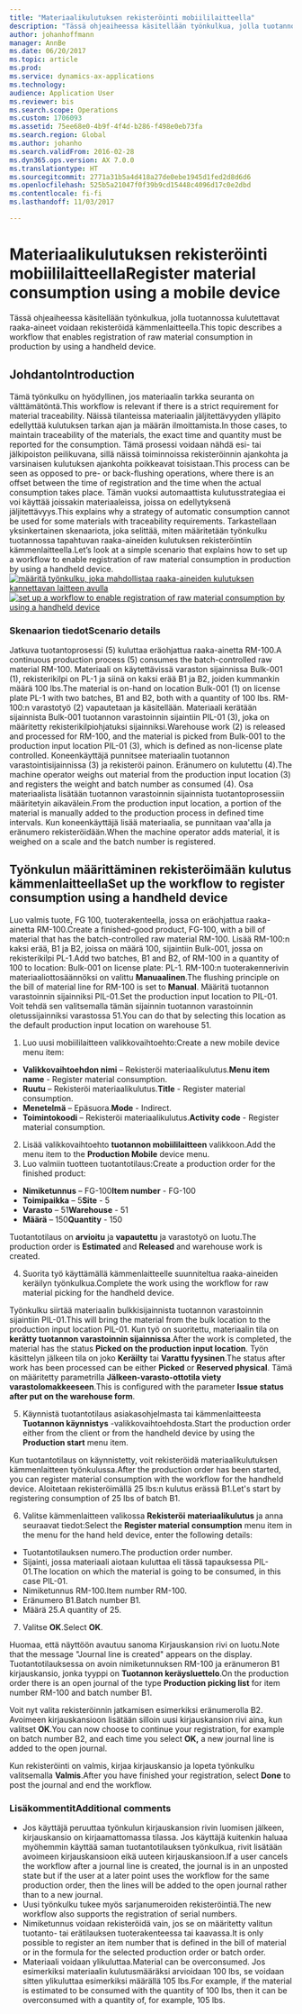 ```yaml
---
title: "Materiaalikulutuksen rekisteröinti mobiililaitteella"
description: "Tässä ohjeaiheessa käsitellään työnkulkua, jolla tuotannossa kulutettavat raaka-aineet voidaan rekisteröidä kämmenlaitteella."
author: johanhoffmann
manager: AnnBe
ms.date: 06/20/2017
ms.topic: article
ms.prod: 
ms.service: dynamics-ax-applications
ms.technology: 
audience: Application User
ms.reviewer: bis
ms.search.scope: Operations
ms.custom: 1706093
ms.assetid: 75ee68e0-4b9f-4f4d-b286-f498e0eb73fa
ms.search.region: Global
ms.author: johanho
ms.search.validFrom: 2016-02-28
ms.dyn365.ops.version: AX 7.0.0
ms.translationtype: HT
ms.sourcegitcommit: 2771a31b5a4d418a27de0ebe1945d1fed2d8d6d6
ms.openlocfilehash: 525b5a21047f0f39b9cd15448c4096d17c0e2dbd
ms.contentlocale: fi-fi
ms.lasthandoff: 11/03/2017

---
```


# <a name="register-material-consumption-using-a-mobile-device"></a><span data-ttu-id="3a1c2-103">Materiaalikulutuksen rekisteröinti mobiililaitteella</span><span class="sxs-lookup"><span data-stu-id="3a1c2-103">Register material consumption using a mobile device</span></span>
<span data-ttu-id="3a1c2-104">Tässä ohjeaiheessa käsitellään työnkulkua, jolla tuotannossa kulutettavat raaka-aineet voidaan rekisteröidä kämmenlaitteella.</span><span class="sxs-lookup"><span data-stu-id="3a1c2-104">This topic describes a workflow that enables registration of raw material consumption in production by using a handheld device.</span></span>

<a name="introduction"></a><span data-ttu-id="3a1c2-105">Johdanto</span><span class="sxs-lookup"><span data-stu-id="3a1c2-105">Introduction</span></span>
------------

<span data-ttu-id="3a1c2-106">Tämä työnkulku on hyödyllinen, jos materiaalin tarkka seuranta on välttämätöntä.</span><span class="sxs-lookup"><span data-stu-id="3a1c2-106">This workflow is relevant if there is a strict requirement for material traceability.</span></span> <span data-ttu-id="3a1c2-107">Näissä tilanteissa materiaalin jäljitettävyyden ylläpito edellyttää kulutuksen tarkan ajan ja määrän ilmoittamista.</span><span class="sxs-lookup"><span data-stu-id="3a1c2-107">In those cases, to maintain traceability of the materials, the exact time and quantity must be reported for the consumption.</span></span> <span data-ttu-id="3a1c2-108">Tämä prosessi voidaan nähdä esi- tai jälkipoiston peilikuvana, sillä näissä toiminnoissa rekisteröinnin ajankohta ja varsinaisen kulutuksen ajankohta poikkeavat toisistaan.</span><span class="sxs-lookup"><span data-stu-id="3a1c2-108">This process can be seen as opposed to pre- or back-flushing operations, where there is an offset between the time of registration and the time when the actual consumption takes place.</span></span> <span data-ttu-id="3a1c2-109">Tämän vuoksi automaattista kulutusstrategiaa ei voi käyttää joissakin materiaaleissa, joissa on edellytyksenä jäljitettävyys.</span><span class="sxs-lookup"><span data-stu-id="3a1c2-109">This explains why a strategy of automatic consumption cannot be used for some materials with traceability requirements.</span></span> <span data-ttu-id="3a1c2-110">Tarkastellaan yksinkertainen skenaariota, joka selittää, miten määritetään työnkulku tuotannossa tapahtuvan raaka-aineiden kulutuksen rekisteröintiin kämmenlaitteella.</span><span class="sxs-lookup"><span data-stu-id="3a1c2-110">Let’s look at a simple scenario that explains how to set up a workflow to enable registration of raw material consumption in production by using a handheld device.</span></span> <span data-ttu-id="3a1c2-111">[![määritä työnkulku, joka mahdollistaa raaka-aineiden kulutuksen kannettavan laitteen avulla](./media/scenario3.png)](./media/scenario3.png)</span><span class="sxs-lookup"><span data-stu-id="3a1c2-111">[![set up a workflow to enable registration of raw material consumption by using a handheld device](./media/scenario3.png)](./media/scenario3.png)</span></span>

### <a name="scenario-details"></a><span data-ttu-id="3a1c2-112">Skenaarion tiedot</span><span class="sxs-lookup"><span data-stu-id="3a1c2-112">Scenario details</span></span>

<span data-ttu-id="3a1c2-113">Jatkuva tuotantoprosessi (5) kuluttaa eräohjattua raaka-ainetta RM-100.</span><span class="sxs-lookup"><span data-stu-id="3a1c2-113">A continuous production process (5) consumes the batch-controlled raw material RM-100.</span></span> <span data-ttu-id="3a1c2-114">Materiaali on käytettävissä varaston sijainnissa Bulk-001 (1), rekisterikilpi on PL-1 ja siinä on kaksi erää B1 ja B2, joiden kummankin määrä 100 lbs.</span><span class="sxs-lookup"><span data-stu-id="3a1c2-114">The material is on-hand on location Bulk-001 (1) on license plate PL-1 with two batches, B1 and B2, both with a quantity of 100 lbs.</span></span> <span data-ttu-id="3a1c2-115">RM-100:n varastotyö (2) vapautetaan ja käsitellään. Materiaali kerätään sijainnista Bulk-001 tuotannon varastoinnin sijaintiin PIL-01 (3), joka on määritetty rekisterikilpiohjatuksi sijainniksi.</span><span class="sxs-lookup"><span data-stu-id="3a1c2-115">Warehouse work (2) is released and processed for RM-100, and the material is picked from Bulk-001 to the production input location PIL-01 (3), which is defined as non-license plate controlled.</span></span> <span data-ttu-id="3a1c2-116">Koneenkäyttäjä punnitsee materiaalin tuotannon varastointisijainnissa (3) ja rekisteröi painon. Eränumero on kulutettu (4).</span><span class="sxs-lookup"><span data-stu-id="3a1c2-116">The machine operator weighs out material from the production input location (3) and registers the weight and batch number as consumed (4).</span></span> <span data-ttu-id="3a1c2-117">Osa materiaalista lisätään tuotannon varastoinnin sijainnista tuotantoprosessiin määritetyin aikavälein.</span><span class="sxs-lookup"><span data-stu-id="3a1c2-117">From the production input location, a portion of the material is manually added to the production process in defined time intervals.</span></span> <span data-ttu-id="3a1c2-118">Kun koneenkäyttäjä lisää materiaalia, se punnitaan vaa'alla ja eränumero rekisteröidään.</span><span class="sxs-lookup"><span data-stu-id="3a1c2-118">When the machine operator adds material, it is weighed on a scale and the batch number is registered.</span></span>

## <a name="set-up-the-workflow-to-register-consumption-using-a-handheld-device"></a><span data-ttu-id="3a1c2-119">Työnkulun määrittäminen rekisteröimään kulutus kämmenlaitteella</span><span class="sxs-lookup"><span data-stu-id="3a1c2-119">Set up the workflow to register consumption using a handheld device</span></span>
<span data-ttu-id="3a1c2-120">Luo valmis tuote, FG 100, tuoterakenteella, jossa on eräohjattua raaka-ainetta RM-100.</span><span class="sxs-lookup"><span data-stu-id="3a1c2-120">Create a finished-good product, FG-100, with a bill of material that has the batch-controlled raw material RM-100.</span></span> <span data-ttu-id="3a1c2-121">Lisää RM-100:n kaksi erää, B1 ja B2, joissa on määrä 100, sijaintiin Bulk-001, jossa on rekisterikilpi PL-1.</span><span class="sxs-lookup"><span data-stu-id="3a1c2-121">Add two batches, B1 and B2, of RM-100 in a quantity of 100 to location: Bulk-001 on license plate: PL-1.</span></span> <span data-ttu-id="3a1c2-122">RM-100:n tuoterakennerivin materiaaliottosäännöksi on valittu **Manuaalinen**.</span><span class="sxs-lookup"><span data-stu-id="3a1c2-122">The flushing principle on the bill of material line for RM-100 is set to **Manual**.</span></span> <span data-ttu-id="3a1c2-123">Määritä tuotannon varastoinnin sijainniksi PIL-01.</span><span class="sxs-lookup"><span data-stu-id="3a1c2-123">Set  the production input location to PIL-01.</span></span> <span data-ttu-id="3a1c2-124">Voit tehdä sen valitsemalla tämän sijainnin tuotannon varastoinnin oletussijainniksi varastossa 51.</span><span class="sxs-lookup"><span data-stu-id="3a1c2-124">You can do that by selecting this location as the default production input location on warehouse 51.</span></span>

1.  <span data-ttu-id="3a1c2-125">Luo uusi mobiililaitteen valikkovaihtoehto:</span><span class="sxs-lookup"><span data-stu-id="3a1c2-125">Create a new mobile device menu item:</span></span> 

-    <span data-ttu-id="3a1c2-126">**Valikkovaihtoehdon nimi** – Rekisteröi materiaalikulutus.</span><span class="sxs-lookup"><span data-stu-id="3a1c2-126">**Menu item name** - Register material consumption.</span></span> 
-    <span data-ttu-id="3a1c2-127">**Ruutu** – Rekisteröi materiaalikulutus.</span><span class="sxs-lookup"><span data-stu-id="3a1c2-127">**Title** - Register material consumption.</span></span> 
-    <span data-ttu-id="3a1c2-128">**Menetelmä** – Epäsuora.</span><span class="sxs-lookup"><span data-stu-id="3a1c2-128">**Mode** - Indirect.</span></span> 
-    <span data-ttu-id="3a1c2-129">**Toimintokoodi** – Rekisteröi materiaalikulutus.</span><span class="sxs-lookup"><span data-stu-id="3a1c2-129">**Activity code** - Register material consumption.</span></span>

2.  <span data-ttu-id="3a1c2-130">Lisää valikkovaihtoehto **tuotannon mobiililaitteen** valikkoon.</span><span class="sxs-lookup"><span data-stu-id="3a1c2-130">Add the menu item to the **Production Mobile** device menu.</span></span>
3.  <span data-ttu-id="3a1c2-131">Luo valmiin tuotteen tuotantotilaus:</span><span class="sxs-lookup"><span data-stu-id="3a1c2-131">Create a production order for the finished product:</span></span> 

-    <span data-ttu-id="3a1c2-132">**Nimiketunnus** – FG-100</span><span class="sxs-lookup"><span data-stu-id="3a1c2-132">**Item number** - FG-100</span></span> 
-    <span data-ttu-id="3a1c2-133">**Toimipaikka** – 5</span><span class="sxs-lookup"><span data-stu-id="3a1c2-133">**Site** - 5</span></span> 
-    <span data-ttu-id="3a1c2-134">**Varasto** – 51</span><span class="sxs-lookup"><span data-stu-id="3a1c2-134">**Warehouse** - 51</span></span> 
-    <span data-ttu-id="3a1c2-135">**Määrä** – 150</span><span class="sxs-lookup"><span data-stu-id="3a1c2-135">**Quantity** - 150</span></span>

<span data-ttu-id="3a1c2-136">Tuotantotilaus on **arvioitu** ja **vapautettu** ja varastotyö on luotu.</span><span class="sxs-lookup"><span data-stu-id="3a1c2-136">The production order is **Estimated** and **Released** and warehouse work is created.</span></span>

4.  <span data-ttu-id="3a1c2-137">Suorita työ käyttämällä kämmenlaitteelle suunniteltua raaka-aineiden keräilyn työnkulkua.</span><span class="sxs-lookup"><span data-stu-id="3a1c2-137">Complete the work using the workflow for raw material picking for the handheld device.</span></span>

<span data-ttu-id="3a1c2-138">Työnkulku siirtää materiaalin bulkkisijainnista tuotannon varastoinnin sijaintiin PIL-01.</span><span class="sxs-lookup"><span data-stu-id="3a1c2-138">This will bring the material from the bulk location to the production input location PIL-01.</span></span> <span data-ttu-id="3a1c2-139">Kun työ on suoritettu, materiaalin tila on **kerätty tuotannon varastoinnin sijainnissa**.</span><span class="sxs-lookup"><span data-stu-id="3a1c2-139">After the work is completed, the material has the status **Picked on the production input location**.</span></span> <span data-ttu-id="3a1c2-140">Työn käsittelyn jälkeen tila on joko **Keräilty** tai **Varattu fyysinen**.</span><span class="sxs-lookup"><span data-stu-id="3a1c2-140">The status after work has been processed can be either **Picked** or **Reserved physical**.</span></span> <span data-ttu-id="3a1c2-141">Tämä on määritetty parametrilla **Jälkeen-varasto-ottotila viety varastolomakkeeseen**.</span><span class="sxs-lookup"><span data-stu-id="3a1c2-141">This is configured with the parameter **Issue status after put on the warehouse form**.</span></span>

5.  <span data-ttu-id="3a1c2-142">Käynnistä tuotantotilaus asiakasohjelmasta tai kämmenlaitteesta **Tuotannon käynnistys** -valikkovaihtoehdosta.</span><span class="sxs-lookup"><span data-stu-id="3a1c2-142">Start the production order either from the client or from the handheld device by using the **Production start** menu item.</span></span>

<span data-ttu-id="3a1c2-143">Kun tuotantotilaus on käynnistetty, voit rekisteröidä materiaalikulutuksen kämmenlaitteen työnkulussa.</span><span class="sxs-lookup"><span data-stu-id="3a1c2-143">After the production order has been started, you can register material consumption with the workflow for the handheld device.</span></span> <span data-ttu-id="3a1c2-144">Aloitetaan rekisteröimällä 25 lbs:n kulutus erässä B1.</span><span class="sxs-lookup"><span data-stu-id="3a1c2-144">Let's start by registering consumption of 25 lbs of batch B1.</span></span>

6.  <span data-ttu-id="3a1c2-145">Valitse kämmenlaitteen valikossa **Rekisteröi** **materiaalikulutus** ja anna seuraavat tiedot:</span><span class="sxs-lookup"><span data-stu-id="3a1c2-145">Select the **Register material** **consumption** menu item in the menu for the hand held device, enter the following details:</span></span> 

-    <span data-ttu-id="3a1c2-146">Tuotantotilauksen numero.</span><span class="sxs-lookup"><span data-stu-id="3a1c2-146">The production order number.</span></span> 
-    <span data-ttu-id="3a1c2-147">Sijainti, jossa materiaali aiotaan kuluttaa eli tässä tapauksessa PIL-01.</span><span class="sxs-lookup"><span data-stu-id="3a1c2-147">The location on which the material is going to be consumed, in this case PIL-01.</span></span> 
-    <span data-ttu-id="3a1c2-148">Nimiketunnus RM-100.</span><span class="sxs-lookup"><span data-stu-id="3a1c2-148">Item number RM-100.</span></span> 
-    <span data-ttu-id="3a1c2-149">Eränumero B1.</span><span class="sxs-lookup"><span data-stu-id="3a1c2-149">Batch number B1.</span></span> 
-    <span data-ttu-id="3a1c2-150">Määrä 25.</span><span class="sxs-lookup"><span data-stu-id="3a1c2-150">A quantity of 25.</span></span>

7.  <span data-ttu-id="3a1c2-151">Valitse **OK**.</span><span class="sxs-lookup"><span data-stu-id="3a1c2-151">Select **OK**.</span></span>

<span data-ttu-id="3a1c2-152">Huomaa, että näyttöön avautuu sanoma Kirjauskansion rivi on luotu.</span><span class="sxs-lookup"><span data-stu-id="3a1c2-152">Note that the message "Journal line is created" appears on the display.</span></span> <span data-ttu-id="3a1c2-153">Tuotantotilauksessa on avoin nimiketunnuksen RM-100 ja eränumeron B1 kirjauskansio, jonka tyyppi on **Tuotannon keräysluettelo**.</span><span class="sxs-lookup"><span data-stu-id="3a1c2-153">On the production order there is an open journal of the type **Production picking list** for item number RM-100 and batch number B1.</span></span> 

<span data-ttu-id="3a1c2-154">Voit nyt valita rekisteröinnin jatkamisen esimerkiksi eränumerolla B2. Avoimeen kirjauskansioon lisätään silloin uusi kirjauskansion rivi aina, kun valitset **OK**.</span><span class="sxs-lookup"><span data-stu-id="3a1c2-154">You can now choose to continue your registration, for example on batch number B2, and each time you select **OK,** a new journal line is added to the open journal.</span></span> 

<span data-ttu-id="3a1c2-155">Kun rekisteröinti on valmis, kirjaa kirjauskansio ja lopeta työnkulku valitsemalla **Valmis**.</span><span class="sxs-lookup"><span data-stu-id="3a1c2-155">After you have finished your registration, select **Done** to post the journal and end the workflow.</span></span>

### <a name="additional-comments"></a><span data-ttu-id="3a1c2-156">Lisäkommentit</span><span class="sxs-lookup"><span data-stu-id="3a1c2-156">Additional comments</span></span> 

-   <span data-ttu-id="3a1c2-157">Jos käyttäjä peruuttaa työnkulun kirjauskansion rivin luomisen jälkeen, kirjauskansio on kirjaamattomassa tilassa. Jos käyttäjä kuitenkin haluaa myöhemmin käyttää saman tuotantotilauksen työnkulkua, rivit lisätään avoimeen kirjauskansioon eikä uuteen kirjauskansioon.</span><span class="sxs-lookup"><span data-stu-id="3a1c2-157">If a user cancels the workflow after a journal line is created, the journal is in an unposted state but if the user at a later point uses the workflow for the same production order, then the lines will be added to the open journal rather than to a new journal.</span></span>
-   <span data-ttu-id="3a1c2-158">Uusi työnkulku tukee myös sarjanumeroiden rekisteröintiä.</span><span class="sxs-lookup"><span data-stu-id="3a1c2-158">The new workflow also supports the registration of serial numbers.</span></span>
-   <span data-ttu-id="3a1c2-159">Nimiketunnus voidaan rekisteröidä vain, jos se on määritetty valitun tuotanto- tai erätilauksen tuoterakenteessa tai kaavassa.</span><span class="sxs-lookup"><span data-stu-id="3a1c2-159">It is only possible to register an item number that is defined in the bill of material or in the formula for the selected production order or batch order.</span></span>
-   <span data-ttu-id="3a1c2-160">Materiaali voidaan ylikuluttaa.</span><span class="sxs-lookup"><span data-stu-id="3a1c2-160">Material can be overconsumed.</span></span> <span data-ttu-id="3a1c2-161">Jos esimerkiksi materiaalin kulutusmääräksi arvioidaan 100 lbs, se voidaan sitten ylikuluttaa esimerkiksi määrällä 105 lbs.</span><span class="sxs-lookup"><span data-stu-id="3a1c2-161">For example, if the material is estimated to be consumed with the quantity of 100 lbs, then it can be overconsumed with a quantity of, for example, 105 lbs.</span></span>




